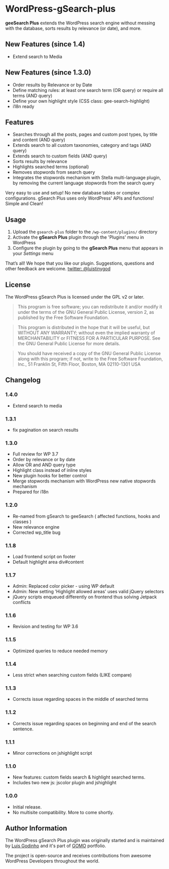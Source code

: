 WordPress-gSearch-plus
======================

**geeSearch Plus** extends the WordPress search engine without messing with the database, sorts results by relevance (or date), and more.

## New Features (since 1.4)
* Extend search to Media

## New Features (since 1.3.0)
* Order results by Relevance or by Date
* Define matching rules: at least one search term (OR query) or require all terms (AND query)
* Define your own highlight style (CSS class: gee-search-highlight)
* i18n ready

## Features

* Searches through all the posts, pages and custom post types, by title and content (AND query)
* Extends search to all custom taxonomies, category and tags (AND query)
* Extends search to custom fields (AND query)
* Sorts results by relevance
* Highlights searched terms (optional)
* Removes stopwords from search query
* Integrates the stopwords mechanism with Stella multi-language plugin, by removing the current language stopwords from the search query

Very easy to use and setup! No new database tables or complex configurations. gSearch Plus uses only WordPress' APIs and functions! Simple and Clean!

## Usage

1. Upload the `gsearch-plus` folder to the `/wp-content/plugins/` directory
2. Activate the **gSearch Plus** plugin through the 'Plugins' menu in WordPress
3. Configure the plugin by going to the **gSearch Plus** menu that appears in your *Settings* menu

That’s all! We hope that you like our plugin. Suggestions, questions and other feedback are welcome. [twitter: @luistinygod](http://twitter.com/luistinygod)

## License

The WordPress gSearch Plus is licensed under the GPL v2 or later.

> This program is free software; you can redistribute it and/or modify
it under the terms of the GNU General Public License, version 2, as 
published by the Free Software Foundation.

> This program is distributed in the hope that it will be useful,
but WITHOUT ANY WARRANTY; without even the implied warranty of
MERCHANTABILITY or FITNESS FOR A PARTICULAR PURPOSE.  See the
GNU General Public License for more details.

> You should have received a copy of the GNU General Public License
along with this program; if not, write to the Free Software
Foundation, Inc., 51 Franklin St, Fifth Floor, Boston, MA  02110-1301  USA

## Changelog

### 1.4.0
* Extend search to media

### 1.3.1
* fix pagination on search results

### 1.3.0
* Full review for WP 3.7
* Order by relevance or by date
* Allow OR and AND query type
* Highlight class instead of inline styles
* New plugin hooks for better control
* Merge stopwords mechanism with WordPress new native stopwords mechanism
* Prepared for i18n

### 1.2.0
* Re-named from gSearch to geeSearch ( affected functions, hooks and classes )
* New relevance engine
* Corrected wp_title bug

### 1.1.8
* Load frontend script on footer
* Default highlight area div#content

### 1.1.7
* Admin: Replaced color picker - using WP default
* Admin: New setting 'Highlight allowed areas' uses valid jQuery selectors
* jQuery scripts enqueued differently on frontend thus solving Jetpack conflicts

### 1.1.6
* Revision and testing for WP 3.6

### 1.1.5
* Optimized queries to reduce needed memory

### 1.1.4
* Less strict when searching custom fields (LIKE compare)

### 1.1.3
* Corrects issue regarding spaces in the middle of searched terms

### 1.1.2
* Corrects issue regarding spaces on beginning and end of the search sentence.

### 1.1.1
* Minor corrections on jshighlight script

### 1.1.0
* New features: custom fields search & highlight searched terms. 
* Includes two new js: jscolor plugin and jshighlight

### 1.0.0
* Initial release. 
* No multisite compatibility. More to come shortly.

## Author Information

The WordPress gSearch Plus plugin was originally started and is maintained by [Luis Godinho](https://twitter.com/luistinygod) and it's part of [GOMO](http://www.gomo.pt/) portfolio.

The project is open-source and receives contributions from awesome WordPress Developers throughout the world.
